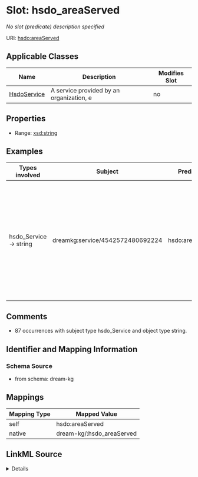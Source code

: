 

# Slot: hsdo_areaServed


_No slot (predicate) description specified_





URI: [hsdo:areaServed](http://schema.org/areaServed)



<!-- no inheritance hierarchy -->





## Applicable Classes

| Name | Description | Modifies Slot |
| --- | --- | --- |
| [HsdoService](../classes/HsdoService.md) | A service provided by an organization, e |  no  |







## Properties

* Range: [xsd:string](xsd:string)






## Examples

| Types involved | Subject | Predicate | Object |
| --- | --- | --- | --- |
| hsdo_Service → string | dreamkg:service/4542572480692224 | hsdo:areaServed | This program covers residents of the following counties: Chester County, PA, Delaware County, PA, Montgomery County, PA and Philadelphia County, PA. |


## Comments

* 87 occurrences with subject type hsdo_Service and object type string.

## Identifier and Mapping Information







### Schema Source


* from schema: dream-kg




## Mappings

| Mapping Type | Mapped Value |
| ---  | ---  |
| self | hsdo:areaServed |
| native | dream-kg/:hsdo_areaServed |




## LinkML Source

<details>
```yaml
name: hsdo_areaServed
description: No slot (predicate) description specified
comments:
- 87 occurrences with subject type hsdo_Service and object type string.
examples:
- description: hsdo_Service → string
  object:
    example_object: 'This program covers residents of the following counties: Chester
      County, PA, Delaware County, PA, Montgomery County, PA and Philadelphia County,
      PA.'
    example_object_type: string
    example_predicate: hsdo:areaServed
    example_subject: dreamkg:service/4542572480692224
    example_subject_type: hsdo_Service
from_schema: dream-kg
rank: 1000
slot_uri: hsdo:areaServed
alias: hsdo_areaServed
domain_of:
- hsdo_Service
range: string

```
</details>